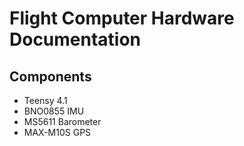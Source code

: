 # Flight Computer Hardware Documentation

## Components
- Teensy 4.1
- BNO0855 IMU
- MS5611 Barometer
- MAX-M10S GPS
